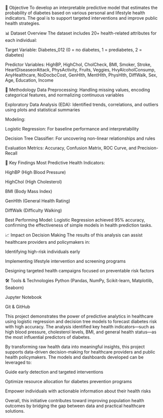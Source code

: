 🧠 Objective
To develop an interpretable predictive model that estimates the probability of diabetes based on various personal and lifestyle health indicators. The goal is to support targeted interventions and improve public health strategies.

📊 Dataset Overview
The dataset includes 20+ health-related attributes for each individual:

Target Variable: Diabetes_012 (0 = no diabetes, 1 = prediabetes, 2 = diabetes)

Predictor Variables: HighBP, HighChol, CholCheck, BMI, Smoker, Stroke, HeartDiseaseorAttack, PhysActivity, Fruits, Veggies, HvyAlcoholConsump, AnyHealthcare, NoDocbcCost, GenHlth, MentHlth, PhysHlth, DiffWalk, Sex, Age, Education, Income

🧪 Methodology
Data Preprocessing: Handling missing values, encoding categorical features, and normalizing continuous variables

Exploratory Data Analysis (EDA): Identified trends, correlations, and outliers using plots and statistical summaries

Modeling:

Logistic Regression: For baseline performance and interpretability

Decision Tree Classifier: For uncovering non-linear relationships and rules

Evaluation Metrics: Accuracy, Confusion Matrix, ROC Curve, and Precision-Recall

📌 Key Findings
Most Predictive Health Indicators:

HighBP (High Blood Pressure)

HighChol (High Cholesterol)

BMI (Body Mass Index)

GenHlth (General Health Rating)

DiffWalk (Difficulty Walking)

Best Performing Model: Logistic Regression achieved 95% accuracy, confirming the effectiveness of simple models in health prediction tasks.

📈 Impact on Decision Making
The results of this analysis can assist healthcare providers and policymakers in:

Identifying high-risk individuals early

Implementing lifestyle intervention and screening programs

Designing targeted health campaigns focused on preventable risk factors

🛠️ Tools & Technologies
Python (Pandas, NumPy, Scikit-learn, Matplotlib, Seaborn)

Jupyter Notebook

Git & GitHub

This project demonstrates the power of predictive analytics in healthcare using logistic regression and decision tree models to forecast diabetes risk with high accuracy. The analysis identified key health indicators—such as high blood pressure, cholesterol levels, BMI, and general health status—as the most influential predictors of diabetes.

By transforming raw health data into meaningful insights, this project supports data-driven decision-making for healthcare providers and public health policymakers. The models and dashboards developed can be leveraged to:

Guide early detection and targeted interventions

Optimize resource allocation for diabetes prevention programs

Empower individuals with actionable information about their health risks

Overall, this initiative contributes toward improving population health outcomes by bridging the gap between data and practical healthcare solutions.
